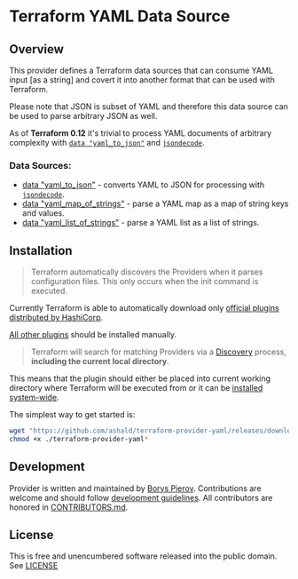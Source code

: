 # Terraform YAML Data Source

## Overview

This provider defines a Terraform data sources that can consume YAML input [as a string] and covert it into another
format that can be used with Terraform.

Please note that JSON is subset of YAML and therefore this data source can be used to parse arbitrary JSON as well.

As of **Terraform 0.12** it's trivial to process YAML documents of arbitrary complexity with
[`data "yaml_to_json"`](./docs/data_source_yaml_to_json.md) and [`jsondecode`](https://www.terraform.io/docs/configuration/functions/jsondecode.html).

### Data Sources:
* [data "yaml_to_json"](./docs/data_source_yaml_to_json.md) - converts YAML to JSON for processing with [`jsondecode`](https://www.terraform.io/docs/configuration/functions/jsondecode.html). 
* [data "yaml_map_of_strings"](./docs/data_source_yaml_map_of_strings.md) - parse a YAML map as a map of string keys and values.
* [data "yaml_list_of_strings"](./docs/data_source_yaml_list_of_strings.md) - parse a YAML list as a list of strings.

## Installation

> Terraform automatically discovers the Providers when it parses configuration files.
> This only occurs when the init command is executed.

Currently Terraform is able to automatically download only
[official plugins distributed by HashiCorp](https://github.com/terraform-providers).

[All other plugins](https://www.terraform.io/docs/providers/type/community-index.html) should be installed manually.

> Terraform will search for matching Providers via a
> [Discovery](https://www.terraform.io/docs/extend/how-terraform-works.html#discovery) process, **including the current
> local directory**.

This means that the plugin should either be placed into current working directory where Terraform will be executed from
or it can be [installed system-wide](https://www.terraform.io/docs/configuration/providers.html#third-party-plugins).

The simplest way to get started is:
```bash
wget "https://github.com/ashald/terraform-provider-yaml/releases/download/v2.0.2/terraform-provider-yaml_v2.0.2-$(uname -s | tr '[:upper:]' '[:lower:]')-amd64"
chmod +x ./terraform-provider-yaml*
```

## Development

Provider is written and maintained by [Borys Pierov](https://github.com/Ashald).
Contributions are welcome and should follow [development guidelines](./docs/development.md).
All contributors are honored in [CONTRIBUTORS.md](./CONTRIBUTORS.md).

## License

This is free and unencumbered software released into the public domain. See [LICENSE](./LICENSE)
